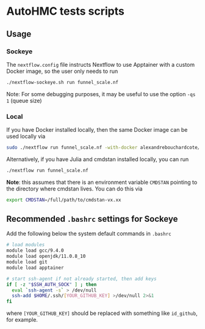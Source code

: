 # AutoHMC tests scripts

## Usage

### Sockeye 

The `nextflow.config` file instructs Nextflow to use Apptainer with a custom Docker image, so the user only needs to run
```bash
./nextflow-sockeye.sh run funnel_scale.nf
```
Note: For some debugging purposes, it may be useful to use the option `-qs 1` (queue size)

### Local

If you have Docker installed locally, then the same Docker image can be used locally via
```bash
sudo ./nextflow run funnel_scale.nf -with-docker alexandrebouchardcote/default:0.1.4
```

Alternatively, if you have Julia and cmdstan installed locally, you can run
```bash
./nextflow run funnel_scale.nf
```
**Note**: this assumes that there is an environment variable `CMDSTAN` pointing to the directory where cmdstan lives. You can do this via
```bash
export CMDSTAN=/full/path/to/cmdstan-vx.xx
```

## Recommended `.bashrc` settings for Sockeye

Add the following below the system default commands in `.bashrc`
```bash
# load modules
module load gcc/9.4.0
module load openjdk/11.0.8_10
module load git
module load apptainer

# start ssh-agent if not already started, then add keys
if [ -z "$SSH_AUTH_SOCK" ] ; then
  eval `ssh-agent -s` > /dev/null
  ssh-add $HOME/.ssh/[YOUR_GITHUB_KEY] >/dev/null 2>&1
fi
```
where `[YOUR_GITHUB_KEY]` should be replaced with something like `id_github`, for example.

